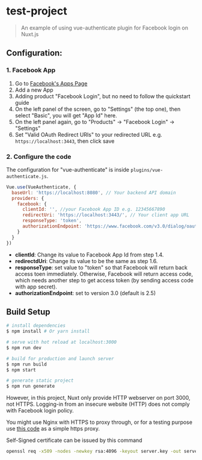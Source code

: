 # test-project

> An example of using vue-authenticate plugin for Facebook login on Nuxt.js

## Configuration:

### 1. Facebook App

1. Go to [Facebook's Apps Page](https://developers.facebook.com/apps)
2. Add a new App
3. Adding product "Facebook Login", but no need to follow the quickstart guide
4. On the left panel of the screen, go to "Settings" (the top one), then select "Basic", you will get "App Id" here.
5. On the left panel again, go to "Products" -> "Facebook Login" -> "Settings"
6. Set "Valid OAuth Redirect URIs" to your redirected URL e.g. `https://localhost:3443`, then click save

### 2. Configure the code

The configuration for "vue-authenticate" is inside `plugins/vue-authenticate.js`.

```js
Vue.use(VueAuthenticate, {
  baseUrl: 'https://localhost:8080', // Your backend API domain
  providers: {
    facebook: {
      clientId: '', //your Facebook App ID e.g. 12345667890
      redirectUri: 'https://localhost:3443/', // Your client app URL
      responseType: 'token',
      authorizationEndpoint: 'https://www.facebook.com/v3.0/dialog/oauth',
    }
  }
})
```

- **clientId**: Change its value to Facebook App Id from step 1.4.
- **redirectdUri**: Change its value to be the same as step 1.6.
- **responseType**: set value to "token" so that Facebook will return back access toen immediately. Otherwise, Facebook will return access code, which needs another step to get access token (by sending access code with app secret).
- **authorizationEndpoint**: set to version 3.0 (default is 2.5)

## Build Setup

``` bash
# install dependencies
$ npm install # Or yarn install

# serve with hot reload at localhost:3000
$ npm run dev

# build for production and launch server
$ npm run build
$ npm start

# generate static project
$ npm run generate
```

However, in this project, Nuxt only provide HTTP webserver on port 3000, not HTTPS. Logging-in from 
an insecure website (HTTP) does not comply with Facebook login policy.

You might use Nginx with HTTPS to proxy through, or for a testing purpose use [this code](https://gist.github.com/ptantiku/464c0ad78b69b59b9e2fc3ff62b1908e) as a simple https proxy.

Self-Signed certificate can be issued by this command

``` bash
openssl req -x509 -nodes -newkey rsa:4096 -keyout server.key -out server.crt -subj '/CN=localhost'
```
